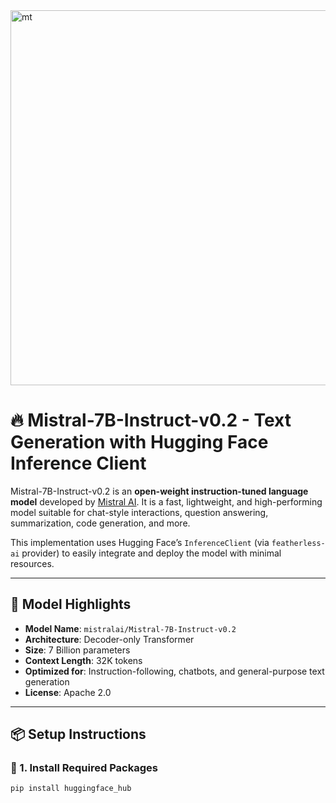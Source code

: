 <img width="1200" height="600" alt="mt" src="https://github.com/user-attachments/assets/917e1fa7-21dd-4eb0-8cc8-2b03967694c9" />



# 🔥 Mistral-7B-Instruct-v0.2 - Text Generation with Hugging Face Inference Client

Mistral-7B-Instruct-v0.2 is an **open-weight instruction-tuned language model** developed by [Mistral AI](https://mistral.ai). It is a fast, lightweight, and high-performing model suitable for chat-style interactions, question answering, summarization, code generation, and more.

This implementation uses Hugging Face’s `InferenceClient` (via `featherless-ai` provider) to easily integrate and deploy the model with minimal resources.

---

## 🚀 Model Highlights

- **Model Name**: `mistralai/Mistral-7B-Instruct-v0.2`
- **Architecture**: Decoder-only Transformer
- **Size**: 7 Billion parameters
- **Context Length**: 32K tokens
- **Optimized for**: Instruction-following, chatbots, and general-purpose text generation
- **License**: Apache 2.0

---

## 📦 Setup Instructions

### 🔧 1. Install Required Packages

```bash
pip install huggingface_hub
```

